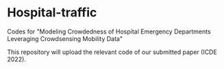 # Hospital-traffic
Codes for "Modeling Crowdedness of Hospital Emergency Departments Leveraging Crowdsensing Mobility Data"

This repository will upload the relevant code of our submitted paper (ICDE 2022).
